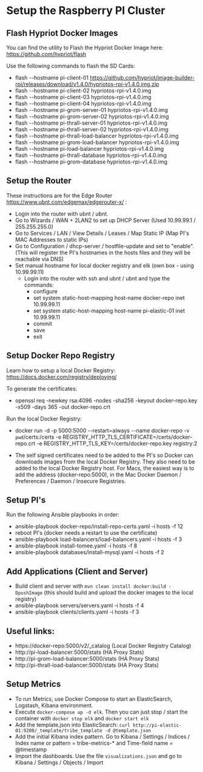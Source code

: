 # Setup the Raspberry PI Cluster 

## Flash Hypriot Docker Images
You can find the utility to Flash the Hypriot Docker Image here: https://github.com/hypriot/flash

Use the following commands to flash the SD Cards:
- flash --hostname pi-client-01 https://github.com/hypriot/image-builder-rpi/releases/download/v1.4.0/hypriotos-rpi-v1.4.0.img.zip
- flash --hostname pi-client-02 hypriotos-rpi-v1.4.0.img
- flash --hostname pi-client-03 hypriotos-rpi-v1.4.0.img
- flash --hostname pi-client-04 hypriotos-rpi-v1.4.0.img
- flash --hostname pi-grom-server-01 hypriotos-rpi-v1.4.0.img
- flash --hostname pi-grom-server-02 hypriotos-rpi-v1.4.0.img
- flash --hostname pi-thrall-server-01 hypriotos-rpi-v1.4.0.img
- flash --hostname pi-thrall-server-02 hypriotos-rpi-v1.4.0.img
- flash --hostname pi-thrall-load-balancer hypriotos-rpi-v1.4.0.img
- flash --hostname pi-grom-load-balancer hypriotos-rpi-v1.4.0.img
- flash --hostname pi-load-balancer hypriotos-rpi-v1.4.0.img
- flash --hostname pi-thrall-database hypriotos-rpi-v1.4.0.img
- flash --hostname pi-grom-database hypriotos-rpi-v1.4.0.img

## Setup the Router
These instructions are for the Edge Router https://www.ubnt.com/edgemax/edgerouter-x/ :

- Login into the router with ubnt / ubnt.
- Go to Wizards / WAN + 2LAN2 to set up DHCP Server (Used 10.99.99.1 / 255.255.255.0)
- Go to Services / LAN / View Details / Leases / Map Static IP (Map PI's MAC Addresses to static IPs)
- Go to Configuration / dhcp-server / hostfile-update and set to "enable". (This will register the PI's hostnames in the hosts files and they will be reachable via DNS)
- Set manual hostname for local docker registry and elk (own box - using 10.99.99.11)
    - Login into the router with ssh and ubnt / ubnt and type the commands:
        - configure
        - set system static-host-mapping host-name docker-repo inet 10.99.99.11
        - set system static-host-mapping host-name pi-elastic-01 inet 10.99.99.11
        - commit
        - save
        - exit

## Setup Docker Repo Registry
Learn how to setup a local Docker Registry: https://docs.docker.com/registry/deploying/

To generate the certificates:
- openssl req -newkey rsa:4096 -nodes -sha256 -keyout docker-repo.key -x509 -days 365 -out docker-repo.crt

Run the local Docker Registry:
- docker run -d -p 5000:5000 --restart=always --name docker-repo -v `pwd`/certs:/certs -e REGISTRY_HTTP_TLS_CERTIFICATE=/certs/docker-repo.crt -e REGISTRY_HTTP_TLS_KEY=/certs/docker-repo.key registry:2

- The self signed certificates need to be added to the PI's so Docker can downloads images from the local Docker 
Registry. They also need to be added to the local Docker Registry host. For Macs, the easiest way is to add the address 
(docker-repo:5000), in the Mac Docker Daemon / Preferences / Daemon / Insecure Registries.

## Setup PI's
Run the following Ansible playbooks in order:
- ansible-playbook docker-repo/install-repo-certs.yaml -i hosts -f 12
- reboot PI's (docker needs a restart to use the certificate)
- ansible-playbook load-balancers/load-balancers.yaml -i hosts -f 3
- ansible-playbook install-tomee.yaml -i hosts -f 8
- ansible-playbook databases/install-mysql.yaml -i hosts -f 2

## Add Applications (Client and Server)
- Build client and server with ```mvn clean install docker:build -DpushImage``` (this should build and upload the docker
images to the local registry)
- ansible-playbook servers/servers.yaml -i hosts -f 4
- ansible-playbook clients/clients.yaml -i hosts -f 3

## Useful links:
- https://docker-repo:5000/v2/_catalog (Local Docker Registry Catalog)
- http://pi-load-balancer:5000/stats (HA Proxy Stats)
- http://pi-grom-load-balancer:5000/stats (HA Proxy Stats)
- http://pi-thrall-load-balancer:5000/stats (HA Proxy Stats)

## Setup Metrics
- To run Metrics, use Docker Compose to start an ElasticSearch, Logstash, Kibana environment.
- Execute ```docker-compose up -d elk```. Then you can just stop / start the container with ```docker stop elk``` and ```docker start elk``` 
- Add the template.json into ElasticSearch: ```curl http://pi-elastic-01:9200/_template/tribe_template -d @template.json```
- Add the initial Kibana index pattern. Go to Kibana / Settings / Indices / Index name or pattern = tribe-metrics-* and Time-field name = @timestamp
- Import the dashboards. Use the file ```visualizations.json``` and go to Kibana / Settings / Objects / Import
